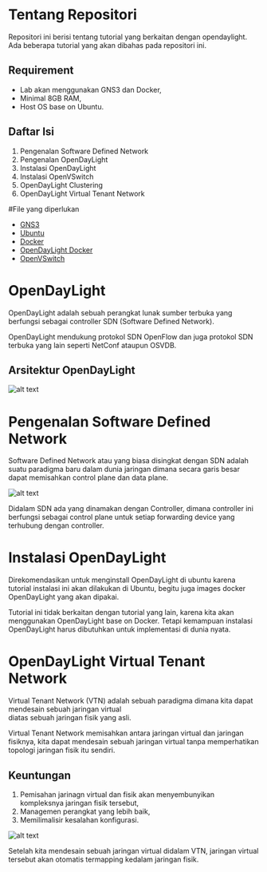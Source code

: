 Tentang Repositori
==================
Repositori ini berisi tentang tutorial yang berkaitan dengan opendaylight. Ada beberapa tutorial yang akan dibahas pada repositori ini.

## Requirement
- Lab akan menggunakan GNS3 dan Docker,
- Minimal 8GB RAM,
- Host OS base on Ubuntu.

## Daftar Isi
1. Pengenalan Software Defined Network
1. Pengenalan OpenDayLight
1. Instalasi OpenDayLight
1. Instalasi OpenVSwitch
1. OpenDayLight Clustering
1. OpenDayLight Virtual Tenant Network

#File yang diperlukan
- [GNS3](https://gns3.com/)
- [Ubuntu](https://www.ubuntu.com/)
- [Docker](https://www.docker.com/)
- [OpenDayLight Docker](https://hub.docker.com/r/zufardhiyaulhaq/opendaylight/)
- [OpenVSwitch](https://hub.docker.com/r/gns3/openvswitch/)


OpenDayLight
============
OpenDayLight adalah sebuah perangkat lunak sumber terbuka yang berfungsi sebagai controller SDN (Software Defined Network).

OpenDayLight mendukung protokol SDN OpenFlow dan juga protokol SDN terbuka yang lain seperti NetConf ataupun OSVDB.

## Arsitektur OpenDayLight
![alt text](https://raw.githubusercontent.com/zufardhiyaulhaq/OpenDayLight/master/Images/OpenDayLight%20Architecture.png)


Pengenalan Software Defined Network
===================================
Software Defined Network atau yang biasa disingkat dengan SDN adalah suatu paradigma baru dalam dunia jaringan dimana secara garis besar dapat memisahkan control plane dan data plane.

![alt text](https://raw.githubusercontent.com/zufardhiyaulhaq/OpenDayLight/master/Images/OpenDayLight1.jpg)

Didalam SDN ada yang dinamakan dengan Controller, dimana controller ini berfungsi sebagai control plane untuk setiap forwarding device yang terhubung dengan controller.

Instalasi OpenDayLight
======================
Direkomendasikan untuk menginstall OpenDayLight di ubuntu karena tutorial instalasi ini akan dilakukan di Ubuntu, begitu juga images docker OpenDayLight yang akan dipakai.

Tutorial ini tidak berkaitan dengan tutorial yang lain, karena kita akan menggunakan OpenDayLight base on Docker. Tetapi kemampuan instalasi OpenDayLight harus dibutuhkan untuk implementasi di dunia nyata.


OpenDayLight Virtual Tenant Network
===================================
Virtual Tenant Network (VTN) adalah sebuah paradigma dimana kita dapat mendesain sebuah jaringan virtual  
diatas sebuah jaringan fisik yang asli.

Virtual Tenant Network memisahkan antara jaringan virtual dan jaringan fisiknya, kita dapat mendesain sebuah jaringan virtual tanpa memperhatikan topologi jaringan fisik itu sendiri.

## Keuntungan
1. Pemisahan jarinagn virtual dan fisik akan menyembunyikan kompleksnya jaringan fisik tersebut,
1. Managemen perangkat yang lebih baik,
1. Memilimalisir kesalahan konfigurasi.


![alt text](https://raw.githubusercontent.com/zufardhiyaulhaq/OpenDayLight-VTN/master/Images/VTN_Overview.jpg)

Setelah kita mendesain sebuah jaringan virtual didalam VTN, jaringan virtual tersebut akan otomatis termapping kedalam jaringan fisik.
